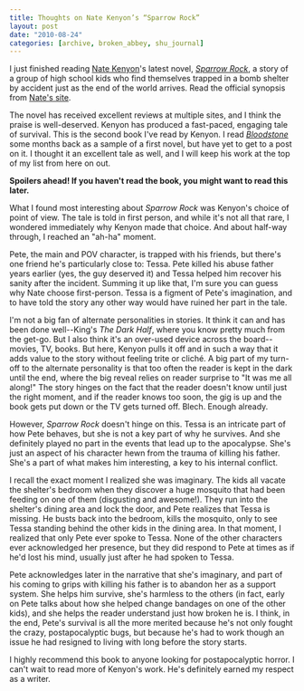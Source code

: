 ```yaml
---
title: Thoughts on Nate Kenyon’s “Sparrow Rock”
layout: post
date: "2010-08-24"
categories: [archive, broken_abbey, shu_journal]
---
```


I just finished reading [Nate Kenyon](http://www.natekenyon.com)'s latest novel,
[_Sparrow Rock_](http://www.amazon.com/Sparrow-Rock-Nate-Kenyon/dp/0843963778/ref=sr_1_1?ie=UTF8&s=books&qid=1270214210&sr=1-1),
a story of a group of high school kids who find themselves trapped in a bomb
shelter by accident just as the end of the world arrives. Read the official
synopsis from [Nate's site](http://natekenyon.com/sparrow-rock-synopsis).

The novel has received excellent reviews at multiple sites, and I think the
praise is well-deserved. Kenyon has produced a fast-paced, engaging tale of
survival. This is the second book I've read by Kenyon. I read
_[Bloodstone](http://natekenyon.com/fiction/bloodstone-synopsis/2005/11/22)_
some months back as a sample of a first novel, but have yet to get to a post on
it. I thought it an excellent tale as well, and I will keep his work at the top
of my list from here on out.

**Spoilers ahead! If you haven't read the book, you might want to read this
later.**

What I found most interesting about _Sparrow Rock_ was Kenyon's choice of point
of view. The tale is told in first person, and while it's not all that rare, I
wondered immediately why Kenyon made that choice. And about half-way through, I
reached an "ah-ha" moment.

Pete, the main and POV character, is trapped with his friends, but there's one
friend he's particularly close to: Tessa. Pete killed his abuse father years
earlier (yes, the guy deserved it) and Tessa helped him recover his sanity after
the incident. Summing it up like that, I'm sure you can guess why Nate choose
first-person. Tessa is a figment of Pete's imagination, and to have told the
story any other way would have ruined her part in the tale.

I'm not a big fan of alternate personalities in stories. It think it can and has
been done well--King's _The Dark Half_, where you know pretty much from the
get-go. But I also think it's an over-used device across the board--movies, TV,
books. But here, Kenyon pulls it off and in such a way that it adds value to the
story without feeling trite or cliché. A big part of my turn-off to the
alternate personality is that too often the reader is kept in the dark until the
end, where the big reveal relies on reader surprise to "It was me all along!"
The story hinges on the fact that the reader doesn't know until just the right
moment, and if the reader knows too soon, the gig is up and the book gets put
down or the TV gets turned off. Blech. Enough already.

However, _Sparrow Rock_ doesn't hinge on this. Tessa is an intricate part of how
Pete behaves, but she is not a key part of why he survives. And she definitely
played no part in the events that lead up to the apocalypse. She's just an
aspect of his character hewn from the trauma of killing his father. She's a part
of what makes him interesting, a key to his internal conflict.

I recall the exact moment I realized she was imaginary. The kids all vacate the
shelter's bedroom when they discover a huge mosquito that had been feeding on
one of them (disgusting and awesome!). They run into the shelter's dining area
and lock the door, and Pete realizes that Tessa is missing. He busts back into
the bedroom, kills the mosquito, only to see Tessa standing behind the other
kids in the dining area. In that moment, I realized that only Pete ever spoke to
Tessa. None of the other characters ever acknowledged her presence, but they did
respond to Pete at times as if he'd lost his mind, usually just after he had
spoken to Tessa.

Pete acknowledges later in the narrative that she's imaginary, and part of his
coming to grips with killing his father is to abandon her as a support system.
She helps him survive, she's harmless to the others (in fact, early on Pete
talks about how she helped change bandages on one of the other kids), and she
helps the reader understand just how broken he is. I think, in the end, Pete's
survival is all the more merited because he's not only fought the crazy,
postapocalyptic bugs, but because he's had to work though an issue he had
resigned to living with long before the story starts.

I highly recommend this book to anyone looking for postapocalyptic horror. I
can't wait to read more of Kenyon's work. He's definitely earned my respect as a
writer.
